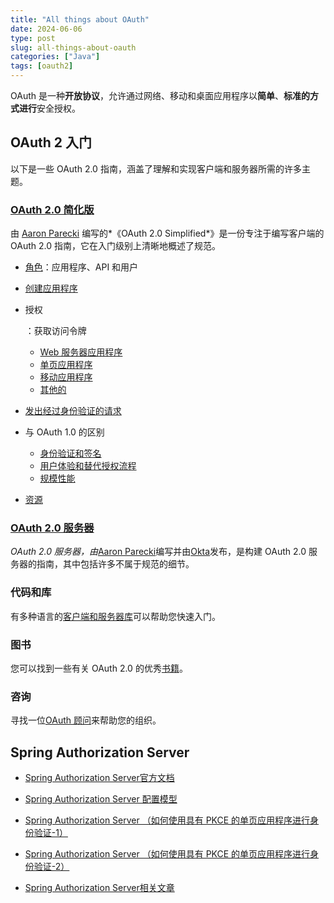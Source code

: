 ```yaml
---
title: "All things about OAuth"
date: 2024-06-06
type: post
slug: all-things-about-oauth
categories: ["Java"]
tags: [oauth2]
---
```




OAuth 是一种**开放协议**，允许通过网络、移动和桌面应用程序以**简单**、**标准的方式进行**安全授权。



## OAuth 2 入门

以下是一些 OAuth 2.0 指南，涵盖了理解和实现客户端和服务器所需的许多主题。

### [OAuth 2.0 简化版](https://aaronparecki.com/oauth-2-simplified/)

由 [Aaron Parecki](https://aaronparecki.com/) 编写的*《OAuth 2.0 Simplified*》是一份专注于编写客户端的 OAuth 2.0 指南，它在入门级别上清晰地概述了规范。

- [角色](https://aaronparecki.com/oauth-2-simplified/#roles)：应用程序、API 和用户

- [创建应用程序](https://aaronparecki.com/oauth-2-simplified/#creating-an-app)

- 授权

  ：获取访问令牌

  - [Web 服务器应用程序](https://aaronparecki.com/oauth-2-simplified/#web-server-apps)
  - [单页应用程序](https://aaronparecki.com/2012/07/29/2/oauth2-simplified#single-page-apps)
  - [移动应用程序](https://aaronparecki.com/oauth-2-simplified/#mobile-apps)
  - [其他的](https://aaronparecki.com/oauth-2-simplified/#others)

- [发出经过身份验证的请求](https://aaronparecki.com/oauth-2-simplified/#making-authenticated-requests)

- 与 OAuth 1.0 的区别

  - [身份验证和签名](https://aaronparecki.com/oauth-2-simplified/#authentication-and-signatures)
  - [用户体验和替代授权流程](https://aaronparecki.com/oauth-2-simplified/#user-experience-and-alternative-authorization-flows)
  - [规模性能](https://aaronparecki.com/oauth-2-simplified/#performance-at-scale)

- [资源](https://aaronparecki.com/oauth-2-simplified/#resources)

### [OAuth 2.0 服务器](https://oauth.com/)

*OAuth 2.0 服务器，由*[Aaron Parecki](https://aaronparecki.com/)编写并由[Okta](https://developer.okta.com/)发布，是构建 OAuth 2.0 服务器的指南，其中包括许多不属于规范的细节。

### 代码和库

有多种语言的[客户端和服务器库](https://oauth.net/code/)可以帮助您快速入门。

### 图书

您可以找到一些有关 OAuth 2.0 的优秀[书籍](https://oauth.net/books/)。

### 咨询

寻找一位[OAuth 顾问](https://oauth.net/consulting/)来帮助您的组织。



## Spring Authorization Server

- [Spring Authorization Server官方文档](https://docs.spring.io/spring-authorization-server/reference/overview.html)

- [Spring Authorization Server 配置模型](https://blog.csdn.net/semicolon_hello/article/details/136186226)
- [Spring Authorization Server （如何使用具有 PKCE 的单页应用程序进行身份验证-1）](https://blog.csdn.net/semicolon_hello/article/details/136214544)
- [Spring Authorization Server （如何使用具有 PKCE 的单页应用程序进行身份验证-2）](https://blog.csdn.net/semicolon_hello/article/details/136214824)

- [Spring Authorization Server相关文章](https://blog.51cto.com/u_15268610/category2)
